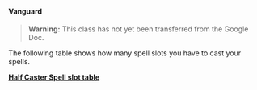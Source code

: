 #### Vanguard

> **Warning:**
> This class has not yet been transferred from the Google Doc.

The following table shows how many spell slots you have to cast your spells.

[**Half Caster Spell slot table**](../Half_Caster_Spellslot_table.md)
